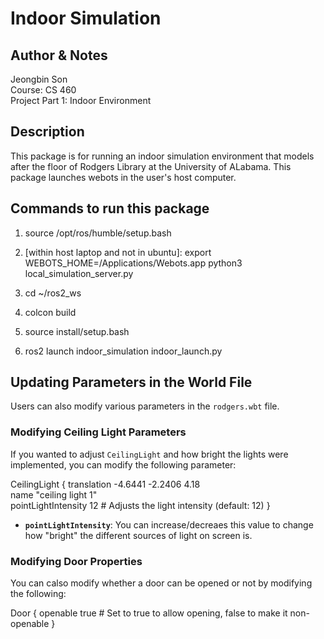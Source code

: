 # Indoor Simulation

## Author & Notes
Jeongbin Son  
Course: CS 460  
Project Part 1: Indoor Environment

## Description

This package is for running an indoor simulation environment that models after the floor of Rodgers Library at the University of ALabama. This package launches webots in the user's host computer.


## Commands to run this package

1) source /opt/ros/humble/setup.bash

2) [within host laptop and not in ubuntu]:
export WEBOTS_HOME=/Applications/Webots.app
python3 local_simulation_server.py

3) cd ~/ros2_ws
4) colcon build
5) source install/setup.bash
6) ros2 launch indoor_simulation indoor_launch.py



## Updating Parameters in the World File

Users can also modify various parameters in the `rodgers.wbt` file.


### Modifying Ceiling Light Parameters

If you wanted to adjust `CeilingLight` and how bright the lights were implemented, you can modify the following parameter:

CeilingLight {
  translation -4.6441 -2.2406 4.18   
  name "ceiling light 1"             
  pointLightIntensity 12              # Adjusts the light intensity (default: 12)
}

- **`pointLightIntensity`**: You can increase/decreaes this value to change how "bright" the different sources of light on screen is.

### Modifying Door Properties

You can calso modify whether a door can be opened or not by modifying the following:


Door {
  openable true  # Set to true to allow opening, false to make it non-openable
}
